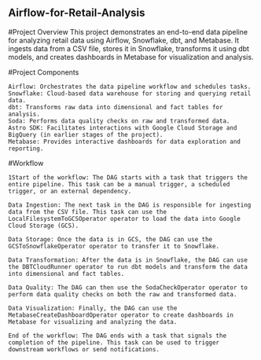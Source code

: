 ## Airflow-for-Retail-Analysis
#Project Overview
This project demonstrates an end-to-end data pipeline for analyzing retail data using Airflow, Snowflake, dbt, and Metabase. It ingests data from a CSV file, stores it in Snowflake, transforms it using dbt models, and creates dashboards in Metabase for visualization and analysis.

#Project Components

    Airflow: Orchestrates the data pipeline workflow and schedules tasks.
    Snowflake: Cloud-based data warehouse for storing and querying retail data.
    dbt: Transforms raw data into dimensional and fact tables for analysis.
    Soda: Performs data quality checks on raw and transformed data.
    Astro SDK: Facilitates interactions with Google Cloud Storage and BigQuery (in earlier stages of the project).
    Metabase: Provides interactive dashboards for data exploration and reporting.
    
#Workflow

    1Start of the workflow: The DAG starts with a task that triggers the entire pipeline. This task can be a manual trigger, a scheduled trigger, or an external dependency.

    Data Ingestion: The next task in the DAG is responsible for ingesting data from the CSV file. This task can use the LocalFilesystemToGCSOperator operator to load the data into Google Cloud Storage (GCS).

    Data Storage: Once the data is in GCS, the DAG can use the GCSToSnowflakeOperator operator to transfer it to Snowflake.

    Data Transformation: After the data is in Snowflake, the DAG can use the DBTCloudRunner operator to run dbt models and transform the data into dimensional and fact tables.

    Data Quality: The DAG can then use the SodaCheckOperator operator to perform data quality checks on both the raw and transformed data.

    Data Visualization: Finally, the DAG can use the MetabaseCreateDashboardOperator operator to create dashboards in Metabase for visualizing and analyzing the data.

    End of the workflow: The DAG ends with a task that signals the completion of the pipeline. This task can be used to trigger downstream workflows or send notifications.
